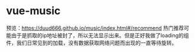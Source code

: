 # vue-music
预览：https://duud666.github.io/music/index.html#/recommend 
热门推荐可能由于是抓取的ip地址被封了，所以无法显示出来。但是正好我做了loading的组件，我们日常见到的加载，没有数据获取网络问题而出现的一直等待旋转。


